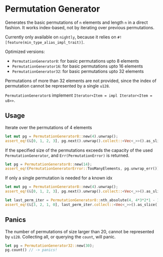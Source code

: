 # Permutation Generator

Generates the basic permutations of `n` elements and length `n` in a direct fashion. It works index-based, not by iterating over previous permutations.

Currently only available on `nightly`, because it relies on `#![feature(min_type_alias_impl_trait)]`.

Optimized versions:
- `PermutationGenerator8`: for basic permutations upto 8 elements
- `PermutationGenerator16`: for basic permutations upto 16 elements
- `PermutationGenerator32`: for basic permutations upto 32 elements

Permutations of more than 32 elements are not provided, since the index of permutation cannot be represented by a single `u128`.

`PermutationGenerator`s implement `Iterator<Item = impl Iterator<Item = u8>>`.

## Usage

Iterate over the permutations of 4 elements
````rust
let mut pg = PermutationGenerator8::new(4).unwrap();
assert_eq!(&[0, 1, 2, 3], pg.next().unwrap().collect::<Vec<_>>().as_slice());
````

If the specified size of the permutations exceeds the capacity of the used `PermutationGenerator`, and `Err(PermutationError)` is returned.
````rust
let pg = PermutationGenerator8::new(14);
assert_eq!(PermutationGeneratorError::TooManyElements, pg.unwrap_err());
````

If only a single permutation is needed for a known idx
````rust
let mut pg = PermutationGenerator8::new(4).unwrap();
assert_eq!(&[0, 1, 2, 3], pg.next().unwrap().collect::<Vec<_>>().as_slice());

let last_perm_iter = PermutationGenerator8::nth_absolute(4, 4*3*2*1 - 1).unwrap();
assert_eq!(&[3, 2, 1, 0], last_perm_iter.collect::<Vec<_>>().as_slice()));
````

## Panics
The number of permutations of size larger than 20, cannot be represented by `u128`. Collecting all, or querying the `count`, will panic.
````rust
let pg = PermutationGenerator32::new(30);
pg.count() // -> panics!
````